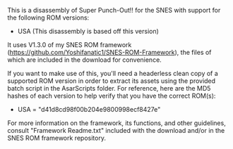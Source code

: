 
This is a disassembly of Super Punch-Out!! for the SNES with support for the following ROM versions:
- USA (This disassembly is based off this version)

It uses V1.3.0 of my SNES ROM framework (https://github.com/Yoshifanatic1/SNES-ROM-Framework), the files of which are included in the download for convenience.

If you want to make use of this, you'll need a headerless clean copy of a supported ROM version in order to extract its assets using the provided batch script in the AsarScripts folder. For reference, here are the MD5 hashes of each version to help verify that you have the correct ROM(s):

- USA = "d41d8cd98f00b204e9800998ecf8427e"

For more information on the framework, its functions, and other guidelines, consult "Framework Readme.txt" included with the download and/or in the SNES ROM framework repository.
